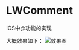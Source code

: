 # LWComment
iOS中@功能的实现

大概效果如下：
![效果图](https://upload-images.jianshu.io/upload_images/2026287-49fb5d714260b39a.gif?imageMogr2/auto-orient/strip)

